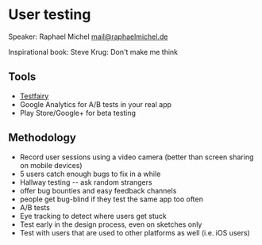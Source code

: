 # User testing

Speaker: Raphael Michel <mail@raphaelmichel.de>

Inspirational book: Steve Krug: Don't make me think

## Tools

* [Testfairy](http://testfairy.com/)
* Google Analytics for A/B tests in your real app
* Play Store/Google+ for beta testing

## Methodology

* Record user sessions using a video camera (better than screen sharing on mobile devices)
* 5 users catch enough bugs to fix in a while
* Hallway testing -- ask random strangers
* offer bug bounties and easy feedback channels
* people get bug-blind if they test the same app too often
* A/B tests
* Eye tracking to detect where users get stuck
* Test early in the design process, even on sketches only
* Test with users that are used to other platforms as well (i.e. iOS users)

